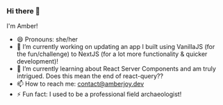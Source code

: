 ### Hi there 👋

I'm Amber!
- 😄 Pronouns: she/her
- 🔭 I’m currently working on updating an app I built using VanillaJS (for the fun/challenge) to NextJS (for a lot more functionality & quicker development)!
- 🌱 I’m currently learning about React Server Components and am truly intrigued. Does this mean the end of react-query??
- 📫 How to reach me: contact@amberjoy.dev
- ⚡ Fun fact: I used to be a professional field archaeologist!

<!--
**the-amber-joy/the-amber-joy** is a ✨ _special_ ✨ repository because its `README.md` (this file) appears on your GitHub profile.

Here are some ideas to get you started:

- 🔭 I’m currently working on ...
- 🌱 I’m currently learning ...
- 👯 I’m looking to collaborate on ...
- 🤔 I’m looking for help with ...
- 💬 Ask me about ...
- 📫 How to reach me: ...
- 😄 Pronouns: ...
- ⚡ Fun fact: ...
-->
